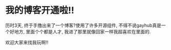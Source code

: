 # 我的博客开通啦!!
历时3天, 终于手撸出来了一个博客?使用了许多开源组件, 不得不说gayhub真是一个好地方, 里面个个都是人才, 我进了那里就像回家一样我超喜欢在里面的.  

欢迎大家来找我玩啊!!
